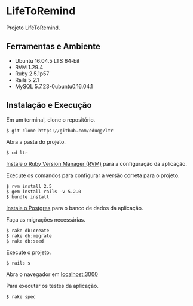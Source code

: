 # LifeToRemind

Projeto LifeToRemind.

## Ferramentas e Ambiente

* Ubuntu 16.04.5 LTS 64-bit
* RVM 1.29.4
* Ruby 2.5.1p57
* Rails 5.2.1
* MySQL 5.7.23-0ubuntu0.16.04.1

## Instalação e Execução

Em um terminal, clone o repositório.

```console
$ git clone https://github.com/eduqg/ltr
```

Abra a pasta do projeto.
```console
$ cd ltr
```

[Instale o Ruby Version Manager (RVM)](https://github.com/rvm/ubuntu_rvm) para a configuração da aplicação.

Execute os comandos para configurar a versão correta para o projeto.

```console
$ rvm install 2.5
$ gem install rails -v 5.2.0
$ bundle install
```

[Instale o Postgres](https://www.digitalocean.com/community/tutorials/how-to-setup-ruby-on-rails-with-postgres) para o banco de dados da aplicação.

Faça as migrações necessárias.

```console
$ rake db:create
$ rake db:migrate
$ rake db:seed
```

Execute o projeto.

```console
$ rails s
```

Abra o navegador em [localhost:3000](http://localhost:3000)

Para executar os testes da aplicação.
```console
$ rake spec
```
